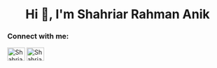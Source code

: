 <h1 align="center">Hi 👋, I'm Shahriar Rahman Anik</h1>
<!--<h3 align="center">A passionate Full-Stack developer from Bangladesh</h3> -->



<!--
**AbtahiHasan/AbtahiHasan** is a ✨ _special_ ✨ repository because its `README.md` (this file) appears on your GitHub profile.

Here are some ideas to get you started:

- 🔭 I’m currently working on ...
- 🌱 I’m currently learning ...
- 👯 I’m looking to collaborate on ...
- 🤔 I’m looking for help with ...
- 💬 Ask me about ...
- 📫 How to reach me: ...
- 😄 Pronouns: ...
- ⚡ Fun fact: ...
-->

<h3 align="left">Connect with me:</h3>
<p align="left">

<a href="https://www.linkedin.com/in/shariar-rahman-anik-543b47267/" target="blank"><img align="center" src="https://raw.githubusercontent.com/rahuldkjain/github-profile-readme-generator/master/src/images/icons/Social/linked-in-alt.svg" alt="Shahriar Rahman" height="30" width="40" /></a>
<a href="https://www.facebook.com/sr.anik10" target="blank"><img align="center" src="https://raw.githubusercontent.com/rahuldkjain/github-profile-readme-generator/master/src/images/icons/Social/facebook.svg" alt="Shahriar Rahman" height="30" width="40" /></a>
</p>
<img src="images/bw.jpg" alt="" srcset="">



